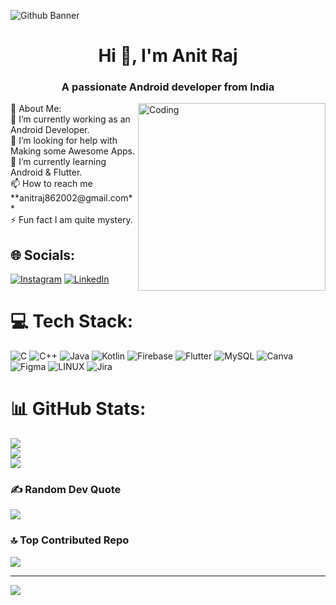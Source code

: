 ![Github Banner](https://github.com/AnitRaj-001/AnitRaj-001/assets/88747708/a48e2a5a-cac2-409d-b371-988a92ae2f19)
<h1 align="center">Hi 👋, I'm Anit Raj</h1>
<h3 align="center">A passionate Android developer from India</h3>

<img align="right" alt="Coding" width="300" heigth="100" src="https://img.freepik.com/free-vector/app-development-illustration_52683-47931.jpg?t=st=1742938341~exp=1742941941~hmac=bfff7538cf96736ec8fdfc9e72c87cc08a991cd1dbe0e0b61916f31629667052&w=1380">
          💫 About Me:<br>
🔭 I’m currently working as an Android Developer.<br>🤝 I’m looking for help with Making some Awesome Apps.<br>🌱 I’m currently learning Android & Flutter.<br>
📫 How to reach me **anitraj862002@gmail.com**<br>
⚡ Fun fact I am quite mystery.


## 🌐 Socials:
[![Instagram](https://img.shields.io/badge/Instagram-%23E4405F.svg?logo=Instagram&logoColor=white)](https://instagram.com/bhumi_subham) [![LinkedIn](https://img.shields.io/badge/LinkedIn-%230077B5.svg?logo=linkedin&logoColor=white)](https://linkedin.com/in/anitraj01) 


# 💻 Tech Stack:
![C](https://img.shields.io/badge/c-%2300599C.svg?style=for-the-badge&logo=c&logoColor=white) ![C++](https://img.shields.io/badge/c++-%2300599C.svg?style=for-the-badge&logo=c%2B%2B&logoColor=white) ![Java](https://img.shields.io/badge/java-%23ED8B00.svg?style=for-the-badge&logo=java&logoColor=white) ![Kotlin](https://img.shields.io/badge/kotlin-%237F52FF.svg?style=for-the-badge&logo=kotlin&logoColor=white) ![Firebase](https://img.shields.io/badge/firebase-%23039BE5.svg?style=for-the-badge&logo=firebase) ![Flutter](https://img.shields.io/badge/Flutter-%2302569B.svg?style=for-the-badge&logo=Flutter&logoColor=white) ![MySQL](https://img.shields.io/badge/mysql-%2300f.svg?style=for-the-badge&logo=mysql&logoColor=white) ![Canva](https://img.shields.io/badge/Canva-%2300C4CC.svg?style=for-the-badge&logo=Canva&logoColor=white) 	![Figma](https://img.shields.io/badge/figma-%23F24E1E.svg?style=for-the-badge&logo=figma&logoColor=white) ![LINUX](https://img.shields.io/badge/Linux-FCC624?style=for-the-badge&logo=linux&logoColor=black) ![Jira](https://img.shields.io/badge/jira-%230A0FFF.svg?style=for-the-badge&logo=jira&logoColor=white)
# 📊 GitHub Stats:
![](https://github-readme-stats.vercel.app/api?username=AnitRaj-001&theme=highcontrast&hide_border=false&include_all_commits=true&count_private=false)<br/>
![](https://github-readme-streak-stats.herokuapp.com/?user=AnitRaj-001&theme=highcontrast&hide_border=false)<br/>
![](https://github-readme-stats.vercel.app/api/top-langs/?username=AnitRaj-001&theme=highcontrast&hide_border=false&include_all_commits=true&count_private=false&layout=compact)

### ✍️ Random Dev Quote
![](https://quotes-github-readme.vercel.app/api?type=horizontal&theme=gruvbox)

### 🔝 Top Contributed Repo
![](https://github-contributor-stats.vercel.app/api?username=AnitRaj-001&limit=5&theme=gruvbox&combine_all_yearly_contributions=true)

---
[![](https://visitcount.itsvg.in/api?id=AnitRaj-001&icon=0&color=1)](https://visitcount.itsvg.in)

<!-- Proudly created with GPRM ( https://gprm.itsvg.in ) -->
